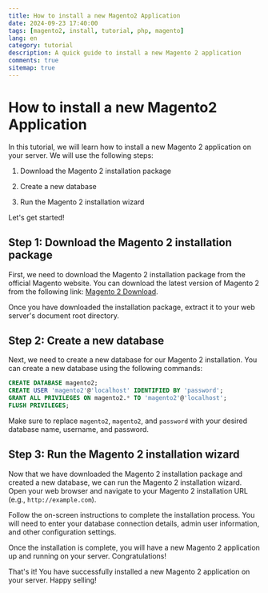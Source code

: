 ```yaml
---
title: How to install a new Magento2 Application
date: 2024-09-23 17:40:00
tags: [magento2, install, tutorial, php, magento]
lang: en
category: tutorial
description: A quick guide to install a new Magento 2 application
comments: true
sitemap: true
---
```


# How to install a new Magento2 Application

In this tutorial, we will learn how to install a new Magento 2 application on your server. We will use the following steps:

1. Download the Magento 2 installation package

2. Create a new database

3. Run the Magento 2 installation wizard

Let's get started!

## Step 1: Download the Magento 2 installation package

First, we need to download the Magento 2 installation package from the official Magento website. You can download the latest version of Magento 2 from the following link: [Magento 2 Download](https://magento.com/tech-resources/download).

Once you have downloaded the installation package, extract it to your web server's document root directory.

## Step 2: Create a new database

Next, we need to create a new database for our Magento 2 installation. You can create a new database using the following commands:

```sql
CREATE DATABASE magento2;
CREATE USER 'magento2'@'localhost' IDENTIFIED BY 'password';
GRANT ALL PRIVILEGES ON magento2.* TO 'magento2'@'localhost';
FLUSH PRIVILEGES;
```

Make sure to replace `magento2`, `magento2`, and `password` with your desired database name, username, and password.

## Step 3: Run the Magento 2 installation wizard

Now that we have downloaded the Magento 2 installation package and created a new database, we can run the Magento 2 installation wizard. Open your web browser and navigate to your Magento 2 installation URL (e.g., `http://example.com`).

Follow the on-screen instructions to complete the installation process. You will need to enter your database connection details, admin user information, and other configuration settings.

Once the installation is complete, you will have a new Magento 2 application up and running on your server. Congratulations!

That's it! You have successfully installed a new Magento 2 application on your server. Happy selling!
